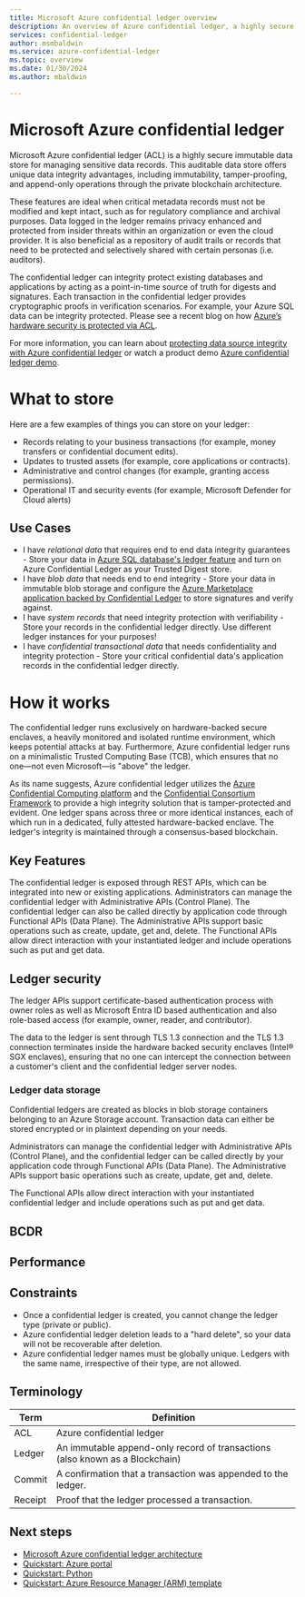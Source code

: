```yaml
---
title: Microsoft Azure confidential ledger overview
description: An overview of Azure confidential ledger, a highly secure service for managing sensitive data records with traceability, auditability, and integrity
services: confidential-ledger
author: msmbaldwin
ms.service: azure-confidential-ledger
ms.topic: overview
ms.date: 01/30/2024
ms.author: mbaldwin

---
```

# Microsoft Azure confidential ledger

Microsoft Azure confidential ledger (ACL) is a highly secure immutable data store for managing sensitive data records.  This auditable data store offers unique data integrity advantages, including immutability, tamper-proofing, and append-only operations through the private blockchain architecture. 

These features are ideal when critical metadata records must not be modified and kept intact, such as for regulatory compliance and archival purposes. Data logged in the ledger remains privacy enhanced and protected from insider threats within an organization or even the cloud provider.  It is also beneficial as a repository of audit trails or records that need to be protected and selectively shared with certain personas (i.e. auditors).

The confidential ledger can integrity protect existing databases and applications by acting as a point-in-time source of truth for digests and signatures. Each transaction in the confidential ledger provides cryptographic proofs in verification scenarios.   For example, your Azure SQL data can be integrity protected.  Please see a recent blog on how [Azure’s hardware security is protected via ACL](https://azure.microsoft.com/en-us/blog/microsoft-azure-confidential-ledger-enhancing-customer-trust-in-azures-hardware-supply-chain/).

For more information, you can learn about [protecting data source integrity with Azure confidential ledger](https://www.youtube.com/watch?v=lJSn46id-64) or watch a product demo [Azure confidential ledger demo](https://www.youtube.com/watch?v=Cg0-5moftP0).

# What to store 
Here are a few examples of things you can store on your ledger:

- Records relating to your business transactions (for example, money transfers or confidential document edits).
- Updates to trusted assets (for example, core applications or contracts).
- Administrative and control changes (for example, granting access permissions).
- Operational IT and security events (for example, Microsoft Defender for Cloud alerts)

## Use Cases 
- I have *relational data* that requires end to end data integrity guarantees - Store your data in [Azure SQL database's ledger feature](https://learn.microsoft.com/en-us/sql/relational-databases/security/ledger/ledger-overview?view=sql-server-ver16) and turn on Azure Confidential Ledger as your Trusted Digest store.
- I have *blob data* that needs end to end integrity - Store your data in immutable blob storage and configure the [Azure Marketplace application backed by Confidential Ledger](https://azuremarketplace.microsoft.com/en-us/marketplace/apps/azureconfidentialledger.acl-blob-storage?tab=Overview) to store signatures and verify against.
- I have *system records* that need integrity protection with verifiability - Store your records in the confidential ledger directly. Use different ledger instances for your purposes!
- I have *confidential transactional data* that needs confidentiality and integrity protection - Store your critical confidential data's application records in the confidential ledger directly.


# How it works
The confidential ledger runs exclusively on hardware-backed secure enclaves, a heavily monitored and isolated runtime environment, which keeps potential attacks at bay. Furthermore, Azure confidential ledger runs on a minimalistic Trusted Computing Base (TCB), which ensures that no one⁠—not even Microsoft⁠—is "above" the ledger.

As its name suggests, Azure confidential ledger utilizes the [Azure Confidential Computing platform](/azure/confidential-computing) and the [Confidential Consortium Framework](https://www.microsoft.com/en-us/research/project/confidential-consortium-framework) to provide a high integrity solution that is tamper-protected and evident. One ledger spans across three or more identical instances, each of which run in a dedicated, fully attested hardware-backed enclave. The ledger's integrity is maintained through a consensus-based blockchain.


## Key Features

The confidential ledger is exposed through REST APIs, which can be integrated into new or existing applications. Administrators can manage the confidential ledger with Administrative APIs (Control Plane). The confidential ledger can also be called directly by application code through Functional APIs (Data Plane). The Administrative APIs support basic operations such as create, update, get and, delete. The Functional APIs allow direct interaction with your instantiated ledger and include operations such as put and get data.

## Ledger security

The ledger APIs support certificate-based authentication process with owner roles as well as Microsoft Entra ID based authentication and also role-based access (for example, owner, reader, and contributor).

The data to the ledger is sent through TLS 1.3 connection and the TLS 1.3 connection terminates inside the hardware backed security enclaves (Intel® SGX enclaves), ensuring that no one can intercept the connection between a customer's client and the confidential ledger server nodes.

### Ledger data storage

Confidential ledgers are created as blocks in blob storage containers belonging to an Azure Storage account. Transaction data can either be stored encrypted or in plaintext depending on your needs.

Administrators can manage the confidential ledger with Administrative APIs (Control Plane), and the confidential ledger can be called directly by your application code through Functional APIs (Data Plane). The Administrative APIs support basic operations such as create, update, get and, delete.

The Functional APIs allow direct interaction with your instantiated confidential ledger and include operations such as put and get data.

## BCDR 
<insert copy>

## Performance 
<insert copy>
  
## Constraints

- Once a confidential ledger is created, you cannot change the ledger type (private or public).
- Azure confidential ledger deletion leads to a "hard delete", so your data will not be recoverable after deletion.
- Azure confidential ledger names must be globally unique. Ledgers with the same name, irrespective of their type, are not allowed.

## Terminology

| Term | Definition |
|--|--|
| ACL | Azure confidential ledger |
| Ledger | An immutable append-only record of transactions (also known as a Blockchain) |
| Commit | A confirmation that a transaction was appended to the ledger. |
| Receipt | Proof that the ledger processed a transaction. |

## Next steps

- [Microsoft Azure confidential ledger architecture](architecture.md)
- [Quickstart: Azure portal](quickstart-portal.md)
- [Quickstart: Python](quickstart-python.md)
- [Quickstart: Azure Resource Manager (ARM) template](quickstart-template.md)
